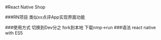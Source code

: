 #React Native Shop

###RN项目
类似xx点评App实现界面功能

###使用方式
    切换到Dev分之 fork到本地
    下载nmp->run
###语法
    react native with ES5
    